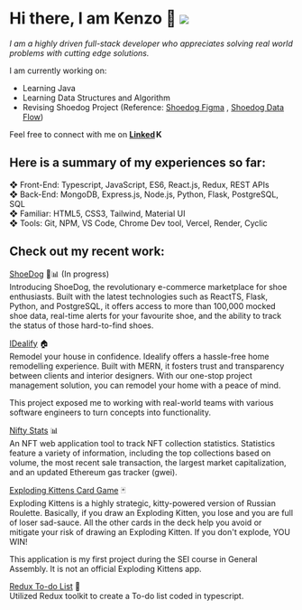 # Hi there, I am Kenzo 👋 ![](https://komarev.com/ghpvc/?username=Kenzothd&label=PROFILE+VIEWS&style=flat-square")

_I am a highly driven full-stack developer who appreciates solving real world problems with cutting edge solutions._

I am currently working on:

- Learning Java
- Learning Data Structures and Algorithm
- Revising Shoedog Project (Reference: <a href="https://www.figma.com/file/R3KFHdSDhXDEP2dcyy4HSv/ShoeDog?node-id=0%3A1&t=cmePQZLjIHfMzRKh-1" target="_blank">Shoedog Figma</a> , <a href="https://drive.google.com/file/d/1rZTL4pdaRPxEEp2aebjG9BIismeefMno/view?usp=sharing" target="_blank">Shoedog Data Flow</a>)

Feel free to connect with me on **<a align="center" href="https://www.linkedin.com/in/kenzothd/" target="_blank">Linked<img alt="Kenzo's LinkedIn" width="14px" src="https://raw.githubusercontent.com/peterthehan/peterthehan/master/assets/linkedin.svg" />
</a>**

## Here is a summary of my experiences so far: <br>

❖ Front-End: Typescript, JavaScript, ES6, React.js, Redux, REST APIs <br>
❖ Back-End: MongoDB, Express.js, Node.js, Python, Flask, PostgreSQL, SQL <br>
❖ Familiar: HTML5, CSS3, Tailwind, Material UI <br>
❖ Tools: Git, NPM, VS Code, Chrome Dev tool, Vercel, Render, Cyclic <br>

## Check out my recent work:

[ShoeDog](https://shoedog.vercel.app/) 👟📊 (In progress) <br>
Introducing ShoeDog, the revolutionary e-commerce marketplace for shoe enthusiasts. Built with the latest technologies such as ReactTS, Flask, Python, and PostgreSQL, it offers access to more than 100,000 mocked shoe data, real-time alerts for your favourite shoe, and the ability to track the status of those hard-to-find shoes.

[IDealify](https://idealify.vercel.app/) 🏠 <br>
Remodel your house in confidence. Idealify offers a hassle-free home remodelling experience. Built with MERN, it fosters trust and transparency between clients and interior designers. With our one-stop project management solution, you can remodel your home with a peace of mind.

This project exposed me to working with real-world teams with various software engineers to turn concepts into functionality.

[Nifty Stats](https://niftystats.vercel.app/) 📊
<br >
An NFT web application tool to track NFT collection statistics. Statistics feature a variety of information, including the top collections based on volume, the most recent sale transaction, the largest market capitalization, and an updated Ethereum gas tracker (gwei).

[Exploding Kittens Card Game](https://exploding-kittens-card-game.vercel.app/) 🃏
<br >
Exploding Kittens is a highly strategic, kitty-powered version of Russian Roulette. Basically, if you draw an Exploding Kitten, you lose and you are full of loser sad-sauce. All the other cards in the deck help you avoid or mitigate your risk of drawing an Exploding Kitten. If you don't explode, YOU WIN!

This application is my first project during the SEI course in General Assembly. It is not an official Exploding Kittens app.

[Redux To-do List](https://redux-todos-kenzothd.vercel.app/) 📝 <br >
Utilized Redux toolkit to create a To-do list coded in typescript.
